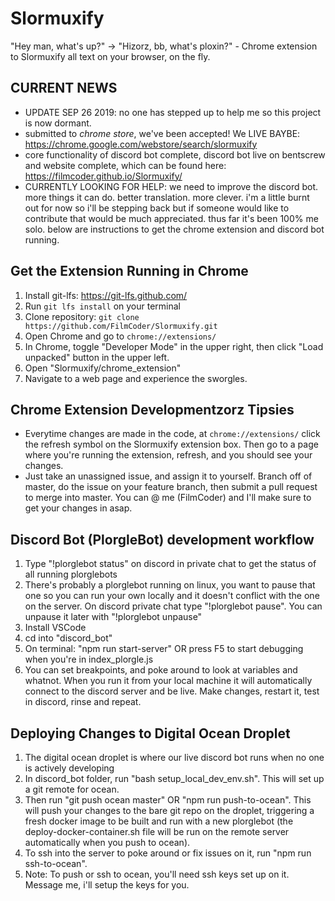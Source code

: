 Slormuxify
==========
"Hey man, what's up?" -> "Hizorz, bb, what's ploxin?" - Chrome extension to Slormuxify all text on your browser, on the fly.

CURRENT NEWS
---------------------
* UPDATE SEP 26 2019: no one has stepped up to help me so this project is now dormant.
* submitted to *chrome store*, we've been accepted! We LIVE BAYBE: https://chrome.google.com/webstore/search/slormuxify
* core functionality of discord bot complete, discord bot live on bentscrew and website complete, which can be found here: https://filmcoder.github.io/Slormuxify/
* CURRENTLY LOOKING FOR HELP: we need to improve the discord bot.  more things it can do.  better translation.  more clever.  i'm a little burnt out for now so i'll be stepping back but if someone would like to contribute that would be much appreciated.  thus far it's been 100% me solo.  below are instructions to get the chrome extension and discord bot running.

Get the Extension Running in Chrome
-----------------------------------
1. Install git-lfs: https://git-lfs.github.com/
2. Run `git lfs install` on your terminal
3. Clone repository: `git clone https://github.com/FilmCoder/Slormuxify.git`
4. Open Chrome and go to `chrome://extensions/`
5. In Chrome, toggle "Developer Mode" in the upper right, then click "Load unpacked" button in the upper left.
6. Open "Slormuxify/chrome_extension"
7. Navigate to a web page and experience the sworgles.

Chrome Extension Developmentzorz Tipsies
---------------------------
* Everytime changes are made in the code, at `chrome://extensions/` click the refresh symbol on the Slormuxify extension box.  Then go to a page where you're running the extension, refresh, and you should see your changes.
* Just take an unassigned issue, and assign it to yourself.  Branch off of master, do the issue on your feature branch, then submit a pull request to merge into master. You can @ me (FilmCoder) and I'll make sure to get your changes in asap.

Discord Bot (PlorgleBot) development workflow
---------------------------------------------
1. Type "!plorglebot status" on discord in private chat to get the status of all running plorglebots
2. There's probably a plorglebot running on linux, you want to pause that one so you can run your own locally and it doesn't conflict with the one on the server.  On discord private chat type "!plorglebot pause". You can unpause it later with "!plorglebot unpause"
3. Install VSCode
4. cd into "discord_bot"
5. On terminal: "npm run start-server" OR press F5 to start debugging when you're in index_plorgle.js
6. You can set breakpoints, and poke around to look at variables and whatnot.  When you run it from your local machine it will automatically connect to the discord server and be live.  Make changes, restart it, test in discord, rinse and repeat.

Deploying Changes to Digital Ocean Droplet
------------------------------------------
1. The digital ocean droplet is where our live discord bot runs when no one is actively developing
2. In discord_bot folder, run "bash setup_local_dev_env.sh".  This will set up a git remote for ocean.
3. Then run "git push ocean master" OR "npm run push-to-ocean". This will push your changes to the bare git repo on the droplet, triggering a fresh docker image to be built and run with a new plorglebot (the deploy-docker-container.sh file will be run on the remote server automatically when you push to ocean).
4. To ssh into the server to poke around or fix issues on it, run "npm run ssh-to-ocean".
5. Note: To push or ssh to ocean, you'll need ssh keys set up on it.  Message me, i'll setup the keys for you.
